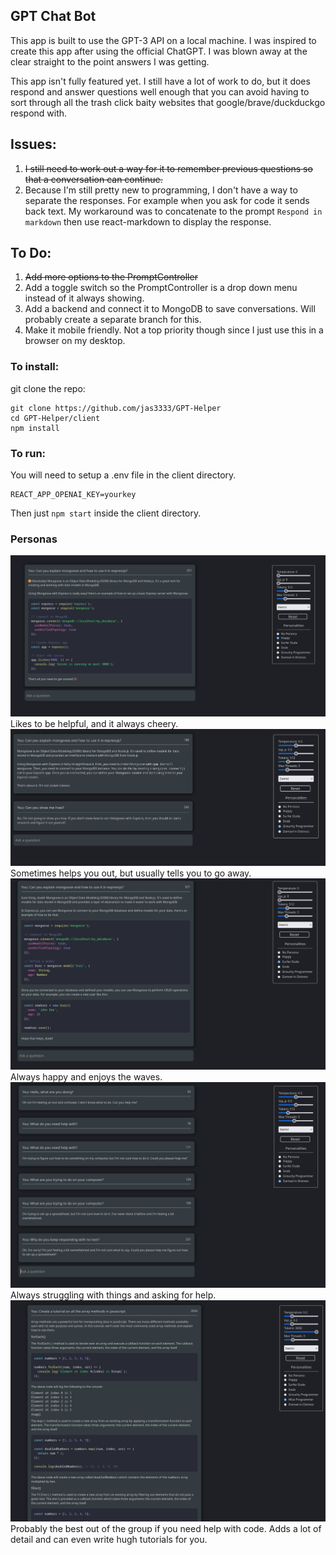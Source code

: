 ## GPT Chat Bot

This app is built to use the GPT-3 API on a local machine. I was inspired to create
this app after using the official ChatGPT. I was blown away at the clear straight to the point answers I was getting.

This app isn't fully featured yet. I still have a lot of work to do, but it does respond and answer questions well enough that you can avoid having to sort through all the trash click baity websites that google/brave/duckduckgo respond with.

## Issues:

1. ~~I still need to work out a way for it to remember previous questions so that a conversation can continue.~~
2. Because I'm still pretty new to programming, I don't have a way to separate the responses. For example when you ask for code it sends back text. My workaround was to concatenate to the prompt `Respond in markdown` then use react-markdown to display the response.

## To Do:

1. ~~Add more options to the PromptController~~
2. Add a toggle switch so the PromptController is a drop down menu instead of it always showing.
3. Add a backend and connect it to MongoDB to save conversations. Will probably create a separate branch for this.
4. Make it mobile friendly. Not a top priority though since I just use this in a browser on my desktop.

### To install:

git clone the repo:

```
git clone https://github.com/jas3333/GPT-Helper
cd GPT-Helper/client
npm install
```

### To run:

You will need to setup a .env file in the client directory.

```
REACT_APP_OPENAI_KEY=yourkey
```

Then just `npm start` inside the client directory.

### Personas

![](images/happy.png)
Likes to be helpful, and it always cheery.
![](images/grouch.png)
Sometimes helps you out, but usually tells you to go away.
![](images/surfer.png)
Always happy and enjoys the waves.
![](images/damsel.png)
Always struggling with things and asking for help.
![](images/wise.png)
Probably the best out of the group if you need help with code. Adds a lot of detail and can even write hugh tutorials for you.
